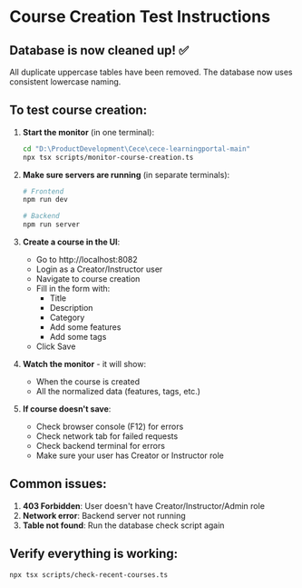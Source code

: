 # Course Creation Test Instructions

## Database is now cleaned up! ✅

All duplicate uppercase tables have been removed. The database now uses consistent lowercase naming.

## To test course creation:

1. **Start the monitor** (in one terminal):
   ```bash
   cd "D:\ProductDevelopment\Cece\cece-learningportal-main"
   npx tsx scripts/monitor-course-creation.ts
   ```

2. **Make sure servers are running** (in separate terminals):
   ```bash
   # Frontend
   npm run dev

   # Backend
   npm run server
   ```

3. **Create a course in the UI**:
   - Go to http://localhost:8082
   - Login as a Creator/Instructor user
   - Navigate to course creation
   - Fill in the form with:
     - Title
     - Description
     - Category
     - Add some features
     - Add some tags
   - Click Save

4. **Watch the monitor** - it will show:
   - When the course is created
   - All the normalized data (features, tags, etc.)

5. **If course doesn't save**:
   - Check browser console (F12) for errors
   - Check network tab for failed requests
   - Check backend terminal for errors
   - Make sure your user has Creator or Instructor role

## Common issues:

1. **403 Forbidden**: User doesn't have Creator/Instructor/Admin role
2. **Network error**: Backend server not running
3. **Table not found**: Run the database check script again

## Verify everything is working:
```bash
npx tsx scripts/check-recent-courses.ts
```